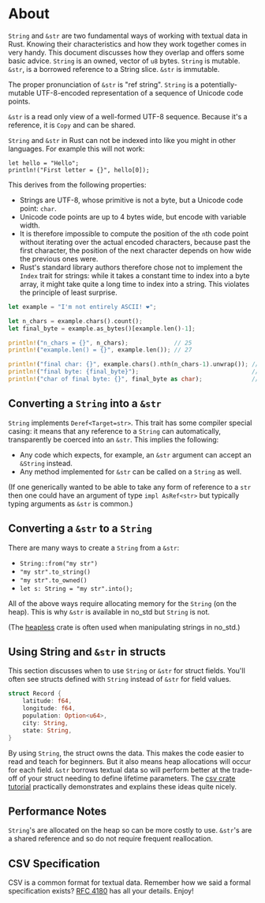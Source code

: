 # About

`String` and `&str` are two fundamental ways of working with textual data in Rust.
Knowing their characteristics and how they work together comes in very handy.
This document discusses how they overlap and offers some basic advice.
`String` is an owned, vector of `u8` bytes.
`String` is mutable.
`&str`, is a borrowed reference to a String slice.
`&str` is immutable.

The proper pronunciation of `&str` is "ref string".
`String` is a potentially-mutable UTF-8-encoded representation of a sequence of Unicode code points.

`&str` is a read only view of a well-formed UTF-8 sequence.
Because it's a reference, it is `Copy` and can be shared.

`String` and `&str` in Rust can not be indexed into like you might in other languages.
For example this will not work:

```rust,invalid
let hello = "Hello";
println!("First letter = {}", hello[0]);
```

This derives from the following properties:

- Strings are UTF-8, whose primitive is not a byte, but a Unicode code point: `char`.
- Unicode code points are up to 4 bytes wide, but encode with variable width.
- It is therefore impossible to compute the position of the `n`th code point without iterating over the actual encoded characters, because past the first character, the position of the next character depends on how wide the previous ones were.
- Rust's standard library authors therefore chose not to implement the `Index` trait for strings: while it takes a constant time to index into a byte array, it might take quite a long time to index into a string. This violates the principle of least surprise.

```rust
let example = "I'm not entirely ASCII! ❤";

let n_chars = example.chars().count();
let final_byte = example.as_bytes()[example.len()-1];

println!("n_chars = {}", n_chars);             // 25
println!("example.len() = {}", example.len()); // 27

println!("final char: {}", example.chars().nth(n_chars-1).unwrap()); // ❤
println!("final byte: {final_byte}");                                // 164
println!("char of final byte: {}", final_byte as char);              // ¤
```

## Converting a `String` into a `&str`

`String` implements `Deref<Target=str>`.
This trait has some compiler special casing: it means that any reference to a `String` can automatically, transparently be coerced into an `&str`.
This implies the following:

- Any code which expects, for example, an `&str` argument can accept an `&String` instead.
- Any method implemented for `&str` can be called on a `String` as well.

(If one generically wanted to be able to take any form of reference to a `str` then one could have an argument of type `impl AsRef<str>` but typically typing arguments as `&str` is common.)

## Converting a `&str` to a `String`

There are many ways to create a `String` from a `&str`:

- `String::from("my str")`
- `"my str".to_string()`
- `"my str".to_owned()`
- `let s: String = "my str".into();`

All of the above ways require allocating memory for the `String` (on the heap).
This is why `&str` is available in no_std but `String` is not.

(The [heapless](https://crates.io/crates/heapless) crate is often used when manipulating
strings in no_std.)

## Using String and `&str` in structs

This section discusses when to use `String` or `&str` for struct fields.
You'll often see structs defined with `String` instead of `&str` for field values.

```rust
struct Record {
    latitude: f64,
    longitude: f64,
    population: Option<u64>,
    city: String,
    state: String,
}
```

By using `String`, the struct owns the data.
This makes the code easier to read and teach for beginners.
But it also means heap allocations will occur for each field.
`&str` borrows textual data so will perform better at the trade-off of your struct needing to define lifetime parameters.
The [csv crate tutorial][csv-tutorial] practically demonstrates and explains these ideas quite nicely.

## Performance Notes

`String`'s are allocated on the heap so can be more costly to use.
`&str`'s are a shared reference and so do not require frequent reallocation.

## CSV Specification

CSV is a common format for textual data.
Remember how we said a formal specification exists?
[RFC 4180][rfc-4180] has all your details.
Enjoy!

[csv-tutorial]: https://docs.rs/csv/1.1.5/csv/tutorial/index.html
[rfc-4180]: https://docs.rs/csv/1.1.5/csv/tutorial/index.html
